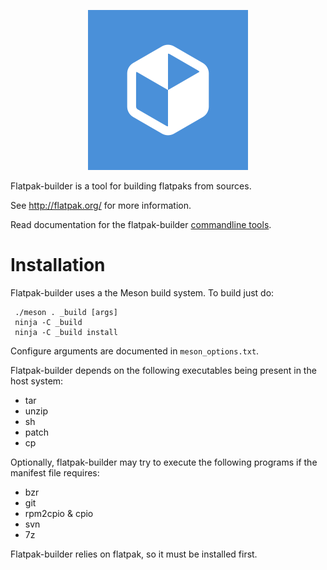 <p align="center">
  <img src="https://raw.githubusercontent.com/flatpak/flatpak/main/flatpak.png" alt="Flatpak icon"/>
</p>

Flatpak-builder is a tool for building flatpaks from sources.

See http://flatpak.org/ for more information.

Read documentation for the flatpak-builder [commandline tools](http://docs.flatpak.org/en/latest/flatpak-builder-command-reference.html).

# Installation

Flatpak-builder uses a the Meson build system. To build just do:
```
 ./meson . _build [args]
 ninja -C _build
 ninja -C _build install
```

Configure arguments are documented in `meson_options.txt`.

Flatpak-builder depends on the following executables being present in the
host system:

 * tar
 * unzip
 * sh
 * patch
 * cp

Optionally, flatpak-builder may try to execute the following programs if the
manifest file requires:

 * bzr
 * git
 * rpm2cpio & cpio
 * svn
 * 7z

Flatpak-builder relies on flatpak, so it must be installed first.
